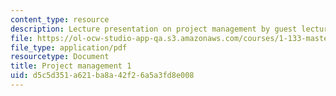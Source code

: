 ```yaml
---
content_type: resource
description: Lecture presentation on project management by guest lecturer Chu E. Ho.
file: https://ol-ocw-studio-app-qa.s3.amazonaws.com/courses/1-133-masters-of-engineering-concepts-of-engineering-practice-fall-2007/d5c5d351a621ba8a42f26a5a3fd8e008_lec_07.pdf
file_type: application/pdf
resourcetype: Document
title: Project management 1
uid: d5c5d351-a621-ba8a-42f2-6a5a3fd8e008
---
```

